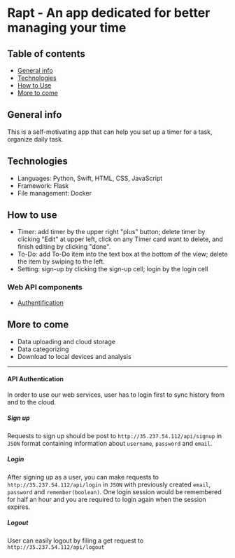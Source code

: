 # Rapt - An app dedicated for better managing your time


## Table of contents
* [General info](#general-info)
* [Technologies](#technologies)
* [How to Use](#how-to-use)
* [More to come](#more-to-come)


## General info
This is a self-motivating app that can help you set up a timer for a task, organize daily task.


## Technologies
* Languages: Python, Swift, HTML, CSS, JavaScript
* Framework: Flask
* File management: Docker


## How to use
* Timer: add timer by the upper right "plus" button; delete timer by clicking "Edit" at upper left, click on any Timer card want to delete, and finish editing by clicking "done".
* To-Do: add To-Do item into the text box at the bottom of the view; delete the item by swiping to the left.
* Setting: sign-up by clicking the sign-up cell; login by the login cell
### Web API components
* [Authentification](#api-authentication)


## More to come
* Data uploading and cloud storage
* Data categorizing
* Download to local devices and analysis

---
#### API Authentication
In order to use our web services, user has to login first to sync history from
and to the cloud.

##### Sign up
Requests to sign up should be post to `http://35.237.54.112/api/signup` in
`JSON` format containing information about `username`, `password` and `email`.
##### Login
After signing up as a user, you can make requests to `http://35.237.54.112/api/login` in `JSON`
with previously created `email`, `password` and `remember(boolean)`. One login session would be
remembered for half an hour and you are required to login again when the session
expires.
##### Logout
User can easily logout by filing a get request to `http://35.237.54.112/api/logout`
